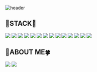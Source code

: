 ![header](https://capsule-render.vercel.app/api?type=waving&color=B6CE8A&height=300&section=header&text=𝐒𝐞𝐄𝐮𝐧'𝐬%20𝔾𝕚𝕥𝕙𝕦𝕓&fontColor=FFF&fontSize=90)

<div>
	  <h2>🌳STACK🌿</h2>
	  <img src="https://img.shields.io/badge/javascript-F7DF1E?style=flat-square&logo=javascript&logoColor=white"/>
	  <img src="https://img.shields.io/badge/typescript-3178C6?style=flat-square&logo=typescript&logoColor=white"/>
	  <img src="https://img.shields.io/badge/React-61DAFB?style=flat-			square&logo=React&logoColor=white"/>
	  <img src="https://img.shields.io/badge/next.js-000000?style=flat-square&logo=next.js&logoColor=white"/>
	  <img src="https://img.shields.io/badge/html5-E34F26?style=flat-square&logo=html5&logoColor=white"/>
	  <img src="https://img.shields.io/badge/Redux-764ABC?style=flat-square&logo=Redux&logoColor=white"/>
	  <img src="https://img.shields.io/badge/recoil-3578E5?style=flat-square&logo=recoil&logoColor=white"/>
	  <img src="https://img.shields.io/badge/reactquery-FF4154?style=flat-square&logo=reactquery&logoColor=white"/>
	  <img src="https://img.shields.io/badge/css3-1572B6?style=flat-square&logo=css3&logoColor=white"/>
	  <img src="https://img.shields.io/badge/sass-CC6699?style=flat-square&logo=sass&logoColor=white"/>
	  <img src="https://img.shields.io/badge/tailwindcss-06B6D4?style=flat-square&logo=tailwindcss&logoColor=white"/>
	  <img src="https://img.shields.io/badge/node-339933?style=flat-square&logo=node.js&logoColor=white"/>
	  <img src="https://img.shields.io/badge/nginx-009639?style=flat-square&logo=nginx&logoColor=white"/>
	  <img src="https://img.shields.io/badge/Git-F05032?style=flat-square&logo=Git&logoColor=white"/>
</div>
<div>
	<h2>🌻ABOUT ME🍀</h2>
	<a href="https://fivebirdsilver.notion.site/7f994f6748fb48fd8ac8b97b89766cad?pvs=74" target="_blank">
	<img src="https://img.shields.io/badge/Notion-000000?style=flat-square&logo=notion&logoColor=white"/></a>
	<a href="https://velog.io/@fivebirdsilver" target="_blank">
	<img src="https://img.shields.io/badge/Velog-20c997?style=flat-square&logo=vlelog&logoColor=white"/></a>
</div>
